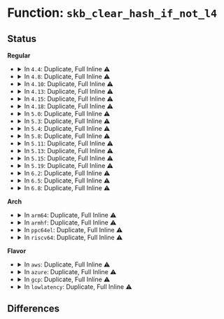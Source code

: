 # Function: <code>skb_clear_hash_if_not_l4</code>

## Status
<b>Regular</b>
<ul>
<li>
<details>
<summary>In <code>4.4</code>: Duplicate, Full Inline ⚠️</summary>

**Collision:** Static Duplication

**Inline:** Full

**Transformation:** False

**Instances:**

```
In net/ipv4/ip_tunnel_core.c (ffffffff817a4b9a)
Location: include/linux/skbuff.h:957
Inline: True
Inline callers:
  - net/ipv4/ip_tunnel_core.c:iptunnel_pull_header
```
```
In net/ipv4/ipmr.c (ffffffff817a83b6)
Location: include/linux/skbuff.h:957
Inline: True
```
```
In net/ipv6/ip6mr.c (ffffffff817f8e7b)
Location: include/linux/skbuff.h:957
Inline: True
Inline callers:
  - net/ipv6/ip6mr.c:pim6_rcv
```
</details>
</li>
<li>
<details>
<summary>In <code>4.8</code>: Duplicate, Full Inline ⚠️</summary>

**Collision:** Static Duplication

**Inline:** Full

**Transformation:** False

**Instances:**

```
In net/ipv4/ip_tunnel_core.c (ffffffff81812838)
Location: include/linux/skbuff.h:1054
Inline: True
Inline callers:
  - net/ipv4/ip_tunnel_core.c:__iptunnel_pull_header
```
```
In net/ipv4/ipmr.c (ffffffff81815a96)
Location: include/linux/skbuff.h:1054
Inline: True
```
```
In net/ipv6/ip6mr.c (ffffffff8186866b)
Location: include/linux/skbuff.h:1054
Inline: True
Inline callers:
  - net/ipv6/ip6mr.c:pim6_rcv
```
</details>
</li>
<li>
<details>
<summary>In <code>4.10</code>: Duplicate, Full Inline ⚠️</summary>

**Collision:** Static Duplication

**Inline:** Full

**Transformation:** False

**Instances:**

```
In net/ipv4/ip_tunnel_core.c (ffffffff81843d38)
Location: include/linux/skbuff.h:1069
Inline: True
Inline callers:
  - net/ipv4/ip_tunnel_core.c:__iptunnel_pull_header
  - net/ipv4/ip_tunnel_core.c:iptunnel_xmit
```
```
In net/ipv4/ipmr.c (ffffffff81847246)
Location: include/linux/skbuff.h:1069
Inline: True
```
```
In net/ipv6/exthdrs.c (ffffffff81894f90)
Location: include/linux/skbuff.h:1069
Inline: True
Inline callers:
  - net/ipv6/exthdrs.c:ipv6_rthdr_rcv
```
```
In net/ipv6/ip6mr.c (ffffffff8189b4bb)
Location: include/linux/skbuff.h:1069
Inline: True
Inline callers:
  - net/ipv6/ip6mr.c:pim6_rcv
```
</details>
</li>
<li>
<details>
<summary>In <code>4.13</code>: Duplicate, Full Inline ⚠️</summary>

**Collision:** Static Duplication

**Inline:** Full

**Transformation:** False

**Instances:**

```
In net/ipv4/ip_tunnel_core.c (ffffffff818655c8)
Location: include/linux/skbuff.h:1062
Inline: True
Inline callers:
  - net/ipv4/ip_tunnel_core.c:__iptunnel_pull_header
  - net/ipv4/ip_tunnel_core.c:iptunnel_xmit
```
```
In net/ipv4/ipmr.c (ffffffff81868c42)
Location: include/linux/skbuff.h:1062
Inline: True
```
```
In net/ipv6/exthdrs.c (ffffffff818bb2ef)
Location: include/linux/skbuff.h:1062
Inline: True
Inline callers:
  - net/ipv6/exthdrs.c:ipv6_rthdr_rcv
```
```
In net/ipv6/ip6mr.c (ffffffff818c1263)
Location: include/linux/skbuff.h:1062
Inline: True
Inline callers:
  - net/ipv6/ip6mr.c:pim6_rcv
```
</details>
</li>
<li>
<details>
<summary>In <code>4.15</code>: Duplicate, Full Inline ⚠️</summary>

**Collision:** Static Duplication

**Inline:** Full

**Transformation:** False

**Instances:**

```
In net/ipv4/ip_tunnel_core.c (ffffffff818e5718)
Location: include/linux/skbuff.h:1136
Inline: True
Inline callers:
  - net/ipv4/ip_tunnel_core.c:__iptunnel_pull_header
  - net/ipv4/ip_tunnel_core.c:iptunnel_xmit
```
```
In net/ipv4/ipmr.c (ffffffff818e9176)
Location: include/linux/skbuff.h:1136
Inline: True
```
```
In net/ipv6/exthdrs.c (ffffffff8193e305)
Location: include/linux/skbuff.h:1136
Inline: True
Inline callers:
  - net/ipv6/exthdrs.c:ipv6_rthdr_rcv
```
```
In net/ipv6/ip6mr.c (ffffffff8194449c)
Location: include/linux/skbuff.h:1136
Inline: True
Inline callers:
  - net/ipv6/ip6mr.c:pim6_rcv
```
</details>
</li>
<li>
<details>
<summary>In <code>4.18</code>: Duplicate, Full Inline ⚠️</summary>

**Collision:** Static Duplication

**Inline:** Full

**Transformation:** False

**Instances:**

```
In net/ipv4/ip_tunnel_core.c (ffffffff8193bfbb)
Location: include/linux/skbuff.h:1141
Inline: True
Inline callers:
  - net/ipv4/ip_tunnel_core.c:__iptunnel_pull_header
  - net/ipv4/ip_tunnel_core.c:iptunnel_xmit
```
```
In net/ipv4/ipmr.c (ffffffff8193f6cd)
Location: include/linux/skbuff.h:1141
Inline: True
```
```
In net/ipv6/exthdrs.c (ffffffff81997246)
Location: include/linux/skbuff.h:1141
Inline: True
Inline callers:
  - net/ipv6/exthdrs.c:ipv6_rthdr_rcv
```
```
In net/ipv6/ip6mr.c (ffffffff8199cf64)
Location: include/linux/skbuff.h:1141
Inline: True
Inline callers:
  - net/ipv6/ip6mr.c:pim6_rcv
```
</details>
</li>
<li>
<details>
<summary>In <code>5.0</code>: Duplicate, Full Inline ⚠️</summary>

**Collision:** Static Duplication

**Inline:** Full

**Transformation:** False

**Instances:**

```
In net/ipv4/ip_tunnel_core.c (ffffffff8196bcd5)
Location: include/linux/skbuff.h:1161
Inline: True
Inline callers:
  - net/ipv4/ip_tunnel_core.c:__iptunnel_pull_header
  - net/ipv4/ip_tunnel_core.c:iptunnel_xmit
```
```
In net/ipv4/ipmr.c (ffffffff8196f467)
Location: include/linux/skbuff.h:1161
Inline: True
```
```
In net/ipv6/exthdrs.c (ffffffff819cdb2b)
Location: include/linux/skbuff.h:1161
Inline: True
Inline callers:
  - net/ipv6/exthdrs.c:ipv6_rthdr_rcv
```
```
In net/ipv6/ip6mr.c (ffffffff819d335b)
Location: include/linux/skbuff.h:1161
Inline: True
Inline callers:
  - net/ipv6/ip6mr.c:pim6_rcv
```
</details>
</li>
<li>
<details>
<summary>In <code>5.3</code>: Duplicate, Full Inline ⚠️</summary>

**Collision:** Static Duplication

**Inline:** Full

**Transformation:** False

**Instances:**

```
In net/ipv4/ip_tunnel_core.c (ffffffff819d2a25)
Location: include/linux/skbuff.h:1213
Inline: True
Inline callers:
  - net/ipv4/ip_tunnel_core.c:__iptunnel_pull_header
  - net/ipv4/ip_tunnel_core.c:iptunnel_xmit
```
```
In net/ipv4/ipmr.c (ffffffff819d8b65)
Location: include/linux/skbuff.h:1213
Inline: True
```
```
In net/ipv6/exthdrs.c (ffffffff81a3c150)
Location: include/linux/skbuff.h:1213
Inline: True
Inline callers:
  - net/ipv6/exthdrs.c:ipv6_srh_rcv
```
```
In net/ipv6/ip6mr.c (ffffffff81a4239e)
Location: include/linux/skbuff.h:1213
Inline: True
Inline callers:
  - net/ipv6/ip6mr.c:pim6_rcv
```
</details>
</li>
<li>
<details>
<summary>In <code>5.4</code>: Duplicate, Full Inline ⚠️</summary>

**Collision:** Static Duplication

**Inline:** Full

**Transformation:** False

**Instances:**

```
In net/ipv4/ip_tunnel_core.c (ffffffff81a09595)
Location: include/linux/skbuff.h:1209
Inline: True
Inline callers:
  - net/ipv4/ip_tunnel_core.c:__iptunnel_pull_header
  - net/ipv4/ip_tunnel_core.c:iptunnel_xmit
```
```
In net/ipv4/ipmr.c (ffffffff81a0f9c5)
Location: include/linux/skbuff.h:1209
Inline: True
```
```
In net/ipv6/exthdrs.c (ffffffff81a72dd0)
Location: include/linux/skbuff.h:1209
Inline: True
Inline callers:
  - net/ipv6/exthdrs.c:ipv6_srh_rcv
```
```
In net/ipv6/ip6mr.c (ffffffff81a78ffe)
Location: include/linux/skbuff.h:1209
Inline: True
Inline callers:
  - net/ipv6/ip6mr.c:pim6_rcv
```
</details>
</li>
<li>
<details>
<summary>In <code>5.8</code>: Duplicate, Full Inline ⚠️</summary>

**Collision:** Static Duplication

**Inline:** Full

**Transformation:** False

**Instances:**

```
In net/ipv4/ip_tunnel_core.c (ffffffff81af8eb5)
Location: include/linux/skbuff.h:1241
Inline: True
Inline callers:
  - net/ipv4/ip_tunnel_core.c:__iptunnel_pull_header
  - net/ipv4/ip_tunnel_core.c:iptunnel_xmit
```
```
In net/ipv4/ipmr.c (ffffffff81b03285)
Location: include/linux/skbuff.h:1241
Inline: True
```
```
In net/ipv6/exthdrs.c (ffffffff81b6d2bd)
Location: include/linux/skbuff.h:1241
Inline: True
Inline callers:
  - net/ipv6/exthdrs.c:ipv6_rpl_srh_rcv
  - net/ipv6/exthdrs.c:ipv6_srh_rcv
```
```
In net/ipv6/ip6mr.c (ffffffff81b76bee)
Location: include/linux/skbuff.h:1241
Inline: True
Inline callers:
  - net/ipv6/ip6mr.c:pim6_rcv
```
</details>
</li>
<li>
<details>
<summary>In <code>5.11</code>: Duplicate, Full Inline ⚠️</summary>

**Collision:** Static Duplication

**Inline:** Full

**Transformation:** False

**Instances:**

```
In net/ipv4/ip_tunnel_core.c (ffffffff81b06ea5)
Location: include/linux/skbuff.h:1258
Inline: True
Inline callers:
  - net/ipv4/ip_tunnel_core.c:__iptunnel_pull_header
  - net/ipv4/ip_tunnel_core.c:iptunnel_xmit
```
```
In net/ipv4/ipmr.c (ffffffff81b113e5)
Location: include/linux/skbuff.h:1258
Inline: True
```
```
In net/ipv6/exthdrs.c (ffffffff81b7bd65)
Location: include/linux/skbuff.h:1258
Inline: True
Inline callers:
  - net/ipv6/exthdrs.c:ipv6_rpl_srh_rcv
  - net/ipv6/exthdrs.c:ipv6_srh_rcv
```
```
In net/ipv6/ip6mr.c (ffffffff81b859be)
Location: include/linux/skbuff.h:1258
Inline: True
Inline callers:
  - net/ipv6/ip6mr.c:pim6_rcv
```
</details>
</li>
<li>
<details>
<summary>In <code>5.13</code>: Duplicate, Full Inline ⚠️</summary>

**Collision:** Static Duplication

**Inline:** Full

**Transformation:** False

**Instances:**

```
In net/ipv4/ip_tunnel_core.c (ffffffff81af2604)
Location: include/linux/skbuff.h:1266
Inline: True
Inline callers:
  - net/ipv4/ip_tunnel_core.c:__iptunnel_pull_header
  - net/ipv4/ip_tunnel_core.c:iptunnel_xmit
```
```
In net/ipv4/ipmr.c (ffffffff81aff014)
Location: include/linux/skbuff.h:1266
Inline: True
```
```
In net/ipv6/exthdrs.c (ffffffff81b6a835)
Location: include/linux/skbuff.h:1266
Inline: True
Inline callers:
  - net/ipv6/exthdrs.c:ipv6_rpl_srh_rcv
  - net/ipv6/exthdrs.c:ipv6_srh_rcv
```
```
In net/ipv6/ip6mr.c (ffffffff81b7466e)
Location: include/linux/skbuff.h:1266
Inline: True
Inline callers:
  - net/ipv6/ip6mr.c:pim6_rcv
```
</details>
</li>
<li>
<details>
<summary>In <code>5.15</code>: Duplicate, Full Inline ⚠️</summary>

**Collision:** Static Duplication

**Inline:** Full

**Transformation:** False

**Instances:**

```
In net/ipv4/ip_tunnel_core.c (ffffffff81bb2b14)
Location: include/linux/skbuff.h:1279
Inline: True
Inline callers:
  - net/ipv4/ip_tunnel_core.c:__iptunnel_pull_header
  - net/ipv4/ip_tunnel_core.c:iptunnel_xmit
```
```
In net/ipv4/ipmr.c (ffffffff81bc21e1)
Location: include/linux/skbuff.h:1279
Inline: True
```
```
In net/ipv6/exthdrs.c (ffffffff81c32695)
Location: include/linux/skbuff.h:1279
Inline: True
Inline callers:
  - net/ipv6/exthdrs.c:ipv6_rpl_srh_rcv
  - net/ipv6/exthdrs.c:ipv6_srh_rcv
```
```
In net/ipv6/ip6mr.c (ffffffff81c3ef58)
Location: include/linux/skbuff.h:1279
Inline: True
Inline callers:
  - net/ipv6/ip6mr.c:pim6_rcv
```
</details>
</li>
<li>
<details>
<summary>In <code>5.19</code>: Duplicate, Full Inline ⚠️</summary>

**Collision:** Static Duplication

**Inline:** Full

**Transformation:** False

**Instances:**

```
In net/ipv4/ip_tunnel_core.c (ffffffff81d462d4)
Location: include/linux/skbuff.h:1586
Inline: True
Inline callers:
  - net/ipv4/ip_tunnel_core.c:__iptunnel_pull_header
  - net/ipv4/ip_tunnel_core.c:__iptunnel_pull_header
  - net/ipv4/ip_tunnel_core.c:iptunnel_xmit
  - net/ipv4/ip_tunnel_core.c:iptunnel_xmit
```
```
In net/ipv4/ipmr.c (ffffffff81d5279b)
Location: include/linux/skbuff.h:1586
Inline: True
```
```
In net/ipv6/exthdrs.c (ffffffff81dcfe8a)
Location: include/linux/skbuff.h:1586
Inline: True
Inline callers:
  - net/ipv6/exthdrs.c:ipv6_rpl_srh_rcv
  - net/ipv6/exthdrs.c:ipv6_srh_rcv
```
```
In net/ipv6/ip6mr.c (ffffffff81dd9ce1)
Location: include/linux/skbuff.h:1586
Inline: True
Inline callers:
  - net/ipv6/ip6mr.c:pim6_rcv
```
</details>
</li>
<li>
<details>
<summary>In <code>6.2</code>: Duplicate, Full Inline ⚠️</summary>

**Collision:** Static Duplication

**Inline:** Full

**Transformation:** False

**Instances:**

```
In net/ipv4/ip_tunnel_core.c (ffffffff81f0f6c4)
Location: include/linux/skbuff.h:1430
Inline: True
Inline callers:
  - net/ipv4/ip_tunnel_core.c:__iptunnel_pull_header
  - net/ipv4/ip_tunnel_core.c:__iptunnel_pull_header
  - net/ipv4/ip_tunnel_core.c:iptunnel_xmit
  - net/ipv4/ip_tunnel_core.c:iptunnel_xmit
```
```
In net/ipv4/ipmr.c (ffffffff81f1ca80)
Location: include/linux/skbuff.h:1430
Inline: True
```
```
In net/ipv6/exthdrs.c (ffffffff81fa120d)
Location: include/linux/skbuff.h:1430
Inline: True
Inline callers:
  - net/ipv6/exthdrs.c:ipv6_rpl_srh_rcv
  - net/ipv6/exthdrs.c:ipv6_srh_rcv
```
```
In net/ipv6/ip6mr.c (ffffffff81fab943)
Location: include/linux/skbuff.h:1430
Inline: True
Inline callers:
  - net/ipv6/ip6mr.c:pim6_rcv
```
</details>
</li>
<li>
<details>
<summary>In <code>6.5</code>: Duplicate, Full Inline ⚠️</summary>

**Collision:** Static Duplication

**Inline:** Full

**Transformation:** False

**Instances:**

```
In net/ipv4/ip_tunnel_core.c (ffffffff81f6f3b4)
Location: include/linux/skbuff.h:1449
Inline: True
Inline callers:
  - net/ipv4/ip_tunnel_core.c:__iptunnel_pull_header
  - net/ipv4/ip_tunnel_core.c:__iptunnel_pull_header
  - net/ipv4/ip_tunnel_core.c:iptunnel_xmit
  - net/ipv4/ip_tunnel_core.c:iptunnel_xmit
```
```
In net/ipv4/ipmr.c (ffffffff81f7c560)
Location: include/linux/skbuff.h:1449
Inline: True
```
```
In net/ipv6/exthdrs.c (ffffffff82001ab5)
Location: include/linux/skbuff.h:1449
Inline: True
Inline callers:
  - net/ipv6/exthdrs.c:ipv6_rpl_srh_rcv
  - net/ipv6/exthdrs.c:ipv6_srh_rcv
```
```
In net/ipv6/ip6mr.c (ffffffff8200c0e3)
Location: include/linux/skbuff.h:1449
Inline: True
Inline callers:
  - net/ipv6/ip6mr.c:pim6_rcv
```
</details>
</li>
<li>
<details>
<summary>In <code>6.8</code>: Duplicate, Full Inline ⚠️</summary>

**Collision:** Static Duplication

**Inline:** Full

**Transformation:** False

**Instances:**

```
In net/ipv4/ip_tunnel_core.c (ffffffff82035ae4)
Location: include/linux/skbuff.h:1456
Inline: True
Inline callers:
  - net/ipv4/ip_tunnel_core.c:__iptunnel_pull_header
  - net/ipv4/ip_tunnel_core.c:__iptunnel_pull_header
  - net/ipv4/ip_tunnel_core.c:iptunnel_xmit
  - net/ipv4/ip_tunnel_core.c:iptunnel_xmit
```
```
In net/ipv4/ipmr.c (ffffffff82042c50)
Location: include/linux/skbuff.h:1456
Inline: True
```
```
In net/ipv6/exthdrs.c (ffffffff820d08b8)
Location: include/linux/skbuff.h:1456
Inline: True
Inline callers:
  - net/ipv6/exthdrs.c:ipv6_rpl_srh_rcv
  - net/ipv6/exthdrs.c:ipv6_srh_rcv
```
```
In net/ipv6/ip6mr.c (ffffffff820db0ad)
Location: include/linux/skbuff.h:1456
Inline: True
Inline callers:
  - net/ipv6/ip6mr.c:pim6_rcv
```
</details>
</li>
</ul>
<b>Arch</b>
<ul>
<li>
<details>
<summary>In <code>arm64</code>: Duplicate, Full Inline ⚠️</summary>

**Collision:** Static Duplication

**Inline:** Full

**Transformation:** False

**Instances:**

```
In net/ipv4/ip_tunnel_core.c (ffff800010cc2938)
Location: include/linux/skbuff.h:1209
Inline: True
Inline callers:
  - net/ipv4/ip_tunnel_core.c:__iptunnel_pull_header
  - net/ipv4/ip_tunnel_core.c:iptunnel_xmit
```
```
In net/ipv4/ipmr.c (ffff800010ccc980)
Location: include/linux/skbuff.h:1209
Inline: True
```
```
In net/ipv6/exthdrs.c (ffff800010d3b8d4)
Location: include/linux/skbuff.h:1209
Inline: True
Inline callers:
  - net/ipv6/exthdrs.c:ipv6_srh_rcv
```
```
In net/ipv6/ip6mr.c (ffff800010d45f38)
Location: include/linux/skbuff.h:1209
Inline: True
Inline callers:
  - net/ipv6/ip6mr.c:pim6_rcv
```
</details>
</li>
<li>
<details>
<summary>In <code>armhf</code>: Duplicate, Full Inline ⚠️</summary>

**Collision:** Static Duplication

**Inline:** Full

**Transformation:** False

**Instances:**

```
In net/ipv4/ip_tunnel_core.c (c0dce178)
Location: include/linux/skbuff.h:1209
Inline: True
Inline callers:
  - net/ipv4/ip_tunnel_core.c:__iptunnel_pull_header
  - net/ipv4/ip_tunnel_core.c:iptunnel_xmit
```
```
In net/ipv4/ipmr.c (c0dd6fcc)
Location: include/linux/skbuff.h:1209
Inline: True
```
```
In net/ipv6/exthdrs.c (c0e3dfcc)
Location: include/linux/skbuff.h:1209
Inline: True
Inline callers:
  - net/ipv6/exthdrs.c:ipv6_srh_rcv
```
```
In net/ipv6/ip6mr.c (c0e47d74)
Location: include/linux/skbuff.h:1209
Inline: True
Inline callers:
  - net/ipv6/ip6mr.c:pim6_rcv
```
</details>
</li>
<li>
<details>
<summary>In <code>ppc64el</code>: Duplicate, Full Inline ⚠️</summary>

**Collision:** Static Duplication

**Inline:** Full

**Transformation:** False

**Instances:**

```
In net/ipv4/ip_tunnel_core.c (c000000000dde1a4)
Location: include/linux/skbuff.h:1209
Inline: True
Inline callers:
  - net/ipv4/ip_tunnel_core.c:__iptunnel_pull_header
  - net/ipv4/ip_tunnel_core.c:iptunnel_xmit
```
```
In net/ipv4/ipmr.c (c000000000de7474)
Location: include/linux/skbuff.h:1209
Inline: True
```
```
In net/ipv6/exthdrs.c (c000000000e6f154)
Location: include/linux/skbuff.h:1209
Inline: True
Inline callers:
  - net/ipv6/exthdrs.c:ipv6_srh_rcv
```
```
In net/ipv6/ip6mr.c (c000000000e7b9d4)
Location: include/linux/skbuff.h:1209
Inline: True
Inline callers:
  - net/ipv6/ip6mr.c:pim6_rcv
```
</details>
</li>
<li>
<details>
<summary>In <code>riscv64</code>: Duplicate, Full Inline ⚠️</summary>

**Collision:** Static Duplication

**Inline:** Full

**Transformation:** False

**Instances:**

```
In net/ipv4/ip_tunnel_core.c (ffffffe000817d9c)
Location: include/linux/skbuff.h:1209
Inline: True
Inline callers:
  - net/ipv4/ip_tunnel_core.c:__iptunnel_pull_header
  - net/ipv4/ip_tunnel_core.c:iptunnel_xmit
```
```
In net/ipv4/ipmr.c (ffffffe00081dd6e)
Location: include/linux/skbuff.h:1209
Inline: True
```
```
In net/ipv6/exthdrs.c (ffffffe0008781c8)
Location: include/linux/skbuff.h:1209
Inline: True
Inline callers:
  - net/ipv6/exthdrs.c:ipv6_srh_rcv
```
```
In net/ipv6/ip6mr.c (ffffffe00087ddca)
Location: include/linux/skbuff.h:1209
Inline: True
Inline callers:
  - net/ipv6/ip6mr.c:pim6_rcv
```
</details>
</li>
</ul>
<b>Flavor</b>
<ul>
<li>
<details>
<summary>In <code>aws</code>: Duplicate, Full Inline ⚠️</summary>

**Collision:** Static Duplication

**Inline:** Full

**Transformation:** False

**Instances:**

```
In net/ipv4/ip_tunnel_core.c (ffffffff819a9335)
Location: include/linux/skbuff.h:1209
Inline: True
Inline callers:
  - net/ipv4/ip_tunnel_core.c:__iptunnel_pull_header
  - net/ipv4/ip_tunnel_core.c:iptunnel_xmit
```
```
In net/ipv4/ipmr.c (ffffffff819af3f5)
Location: include/linux/skbuff.h:1209
Inline: True
```
```
In net/ipv6/exthdrs.c (ffffffff81a12460)
Location: include/linux/skbuff.h:1209
Inline: True
Inline callers:
  - net/ipv6/exthdrs.c:ipv6_srh_rcv
```
```
In net/ipv6/ip6mr.c (ffffffff81a1868e)
Location: include/linux/skbuff.h:1209
Inline: True
Inline callers:
  - net/ipv6/ip6mr.c:pim6_rcv
```
</details>
</li>
<li>
<details>
<summary>In <code>azure</code>: Duplicate, Full Inline ⚠️</summary>

**Collision:** Static Duplication

**Inline:** Full

**Transformation:** False

**Instances:**

```
In net/ipv4/ip_tunnel_core.c (ffffffff81962df5)
Location: include/linux/skbuff.h:1209
Inline: True
Inline callers:
  - net/ipv4/ip_tunnel_core.c:__iptunnel_pull_header
  - net/ipv4/ip_tunnel_core.c:iptunnel_xmit
```
```
In net/ipv4/ipmr.c (ffffffff8196ba25)
Location: include/linux/skbuff.h:1209
Inline: True
```
```
In net/ipv6/exthdrs.c (ffffffff819cf220)
Location: include/linux/skbuff.h:1209
Inline: True
Inline callers:
  - net/ipv6/exthdrs.c:ipv6_srh_rcv
```
```
In net/ipv6/ip6mr.c (ffffffff819d544e)
Location: include/linux/skbuff.h:1209
Inline: True
Inline callers:
  - net/ipv6/ip6mr.c:pim6_rcv
```
</details>
</li>
<li>
<details>
<summary>In <code>gcp</code>: Duplicate, Full Inline ⚠️</summary>

**Collision:** Static Duplication

**Inline:** Full

**Transformation:** False

**Instances:**

```
In net/ipv4/ip_tunnel_core.c (ffffffff81a13bd5)
Location: include/linux/skbuff.h:1209
Inline: True
Inline callers:
  - net/ipv4/ip_tunnel_core.c:__iptunnel_pull_header
  - net/ipv4/ip_tunnel_core.c:iptunnel_xmit
```
```
In net/ipv4/ipmr.c (ffffffff81a19c95)
Location: include/linux/skbuff.h:1209
Inline: True
```
```
In net/ipv6/exthdrs.c (ffffffff81a7cee0)
Location: include/linux/skbuff.h:1209
Inline: True
Inline callers:
  - net/ipv6/exthdrs.c:ipv6_srh_rcv
```
```
In net/ipv6/ip6mr.c (ffffffff81a8310e)
Location: include/linux/skbuff.h:1209
Inline: True
Inline callers:
  - net/ipv6/ip6mr.c:pim6_rcv
```
</details>
</li>
<li>
<details>
<summary>In <code>lowlatency</code>: Duplicate, Full Inline ⚠️</summary>

**Collision:** Static Duplication

**Inline:** Full

**Transformation:** False

**Instances:**

```
In net/ipv4/ip_tunnel_core.c (ffffffff81a1e5b5)
Location: include/linux/skbuff.h:1209
Inline: True
Inline callers:
  - net/ipv4/ip_tunnel_core.c:__iptunnel_pull_header
  - net/ipv4/ip_tunnel_core.c:iptunnel_xmit
```
```
In net/ipv4/ipmr.c (ffffffff81a24aa1)
Location: include/linux/skbuff.h:1209
Inline: True
```
```
In net/ipv6/exthdrs.c (ffffffff81a89730)
Location: include/linux/skbuff.h:1209
Inline: True
Inline callers:
  - net/ipv6/exthdrs.c:ipv6_srh_rcv
```
```
In net/ipv6/ip6mr.c (ffffffff81a8f9db)
Location: include/linux/skbuff.h:1209
Inline: True
Inline callers:
  - net/ipv6/ip6mr.c:pim6_rcv
```
</details>
</li>
</ul>

## Differences
